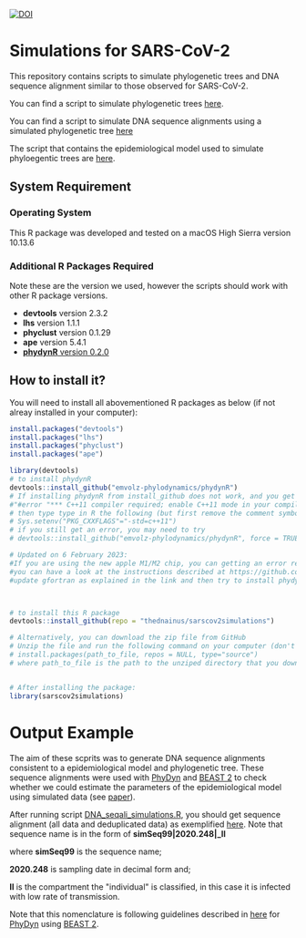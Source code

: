 [![DOI](https://zenodo.org/badge/DOI/10.5281/zenodo.4559446.svg)](https://doi.org/10.5281/zenodo.4559446)


# Simulations for SARS-CoV-2 

This repository contains scripts to simulate phylogenetic trees and DNA sequence alignment similar to those observed for SARS-CoV-2.

You can find a script to simulate phylogenetic trees [here](https://github.com/thednainus/sarscov2simulations/blob/master/Coalescent_simulations/Tree_Simulations.R).

You can find a script to simulate DNA sequence alignments using a simulated phylogenetic tree [here](https://github.com/thednainus/sarscov2simulations/blob/master/Coalescent_simulations/DNA_seqali_simulations.R)

The script that contains the epidemiological model used to simulate phyloegentic trees are [here](https://github.com/thednainus/sarscov2simulations/blob/master/Coalescent_simulations/seijrRmodel.R).


## System Requirement

### Operating System
This R package was developed and tested on a macOS High Sierra version 10.13.6


### Additional R Packages Required

Note these are the version we used, however the scripts should work with other R package versions.

* **devtools** version 2.3.2 
* **lhs** version 1.1.1
* **phyclust** version 0.1.29
* **ape** version 5.4.1
* [**phydynR** version 0.2.0](https://github.com/emvolz-phylodynamics/phydynR)


## How to install it?

You will need to install all abovementioned R packages as below (if not alreay installed in your computer):

```r
install.packages("devtools")
install.packages("lhs")
install.packages("phyclust")
install.packages("ape")

library(devtools)
# to install phydynR
devtools::install_github("emvolz-phylodynamics/phydynR")
# If installing phydynR from install_github does not work, and you get the 
#"#error "*** C++11 compiler required; enable C++11 mode in your compiler, or use an earlier version of Armadillo"
# then type type in R the following (but first remove the comment symbol #) and then try install phydynR again
# Sys.setenv("PKG_CXXFLAGS"="-std=c++11")
# if you still get an error, you may need to try
# devtools::install_github("emvolz-phylodynamics/phydynR", force = TRUE)

# Updated on 6 February 2023:
#If you are using the new apple M1/M2 chip, you can getting an error related to gfortran to compile/install phydyn R,
#you can have a look at the instructions described at https://github.com/RubD/Giotto_site/issues/11, 
#update gfortran as explained in the link and then try to install phydynR again. It should solve the problem.



# to install this R package
devtools::install_github(repo = "thednainus/sarscov2simulations")

# Alternatively, you can download the zip file from GitHub
# Unzip the file and run the following command on your computer (don't forget to remove the comment symbol #)
# install.packages(path_to_file, repos = NULL, type="source")
# where path_to_file is the path to the unziped directory that you downloaded from GitHub


# After installing the package:
library(sarscov2simulations)
```

# Output Example

The aim of these scprits was to generate DNA sequence alignments consistent to a epidemiological model and phylogenetic tree. These sequence alignments were used with [PhyDyn](https://github.com/mrc-ide/PhyDyn/) and [BEAST 2](https://www.beast2.org/) to 
check whether we could estimate the parameters of the epidemiological model using simulated data (see [paper](https://www.medrxiv.org/content/10.1101/2020.09.15.20194258v1)).

After running script [DNA_seqali_simulations.R](https://github.com/thednainus/sarscov2simulations/blob/master/Coalescent_simulations/DNA_seqali_simulations.R), you should get sequence alignment (all data and deduplicated data) as exemplified [here](https://github.com/thednainus/sarscov2simulations/tree/master/Output_Example).
Note that sequence name is in the form of **simSeq99|2020.248|_Il**

where **simSeq99** is the sequence name; 

**2020.248** is sampling date in decimal form and; 

**Il** is the compartment the "individual" is classified, in this case it is infected with low rate of transmission.

Note that this nomenclature is following guidelines described in [here](https://github.com/mrc-ide/PhyDyn/wiki/Structured-Tree-Likelihood) for [PhyDyn](https://github.com/mrc-ide/PhyDyn/) using [BEAST 2](https://www.beast2.org/).

